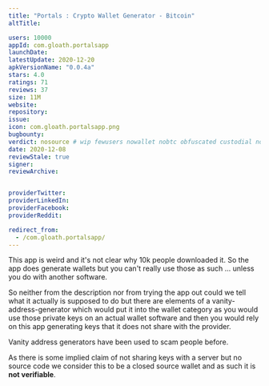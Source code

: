 ```yaml
---
title: "Portals : Crypto Wallet Generator - Bitcoin"
altTitle: 

users: 10000
appId: com.gloath.portalsapp
launchDate: 
latestUpdate: 2020-12-20
apkVersionName: "0.0.4a"
stars: 4.0
ratings: 71
reviews: 37
size: 11M
website: 
repository: 
issue: 
icon: com.gloath.portalsapp.png
bugbounty: 
verdict: nosource # wip fewusers nowallet nobtc obfuscated custodial nosource nonverifiable reproducible bounty defunct
date: 2020-12-08
reviewStale: true
signer: 
reviewArchive:


providerTwitter: 
providerLinkedIn: 
providerFacebook: 
providerReddit: 

redirect_from:
  - /com.gloath.portalsapp/
---
```



This app is weird and it's not clear why 10k people downloaded it. So the app
does generate wallets but you can't really use those as such ... unless you do
with another software.

So neither from the description nor from trying the app out could we tell what
it actually is supposed to do but there are elements of a vanity-address-generator
which would put it into the wallet category as you would use those private keys
on an actual wallet software and then you would rely on this app generating keys
that it does not share with the provider.

Vanity address generators have been used to scam people before.

As there is some implied claim of not sharing keys with a server but no source
code we consider this to be a closed source wallet and as such it is
**not verifiable**.
